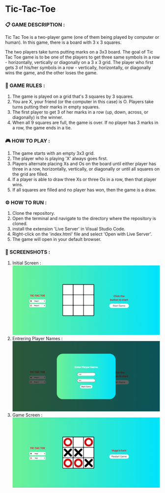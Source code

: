 # Tic-Tac-Toe

### :clipboard: GAME DESCRIPTION :
Tic Tac Toe is a two-player game (one of them being played by computer or human). In this game, there is a board with 3 x 3 squares.

The two players take turns putting marks on a 3x3 board. The goal of Tic Tac Toe game is to be one of the players to get three same symbols in a row - horizontally, vertically or diagonally on a 3 x 3 grid. The player who first gets 3 of his/her symbols in a row - vertically, horizontally, or diagonally wins the game, and the other loses the game.

### :scroll: GAME RULES :
1. The game is played on a grid that's 3 squares by 3 squares.
2. You are X, your friend (or the computer in this case) is O. Players take turns putting their marks in empty squares.
3. The first player to get 3 of her marks in a row (up, down, across, or diagonally) is the winner.
4. When all 9 squares are full, the game is over. If no player has 3 marks in a row, the game ends in a tie.

### :video_game: HOW TO PLAY :
1. The game starts with an empty 3x3 grid.
2. The player who is playing 'X' always goes first.
3. Players alternate placing Xs and Os on the board until either player has three in a row, horizontally, vertically, or diagonally or until all squares on the grid are filled.
4. If a player is able to draw three Xs or three Os in a row, then that player wins.
5. If all squares are filled and no player has won, then the game is a draw.

### :gear: HOW TO RUN :
1. Clone the repository.
2. Open the terminal and navigate to the directory where the repository is cloned.
3. install the extension 'Live Server' in Visual Studio Code.
4. Right-click on the 'index.html' file and select 'Open with Live Server'.
5. The game will open in your default browser.

### :camera_flash: SCREENSHOTS :
1. Initial Screen :
![Game Screen](./images/tictactoe-initial-game.png)
2. Entrering Player Names :
![Player Names](./images/tictactoe-player-name.png)
3. Game Screen :
![Initial Screen](./images/tictactoe.png)

